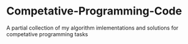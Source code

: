 # Competative-Programming-Code
A partial collection of my algorithm imlementations and solutions for competative programming tasks
